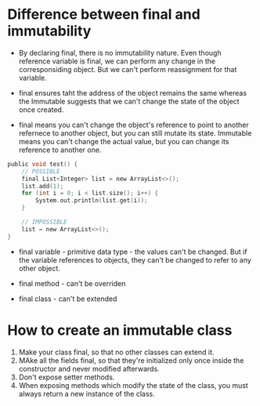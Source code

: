 # Difference between final and immutability
* By declaring final, there is no immutability nature. Even though reference variable is final, we can perform any change in the corresponsiding object. But we can't perform reassignment for that variable. 

* final ensures taht the address of the object remains the same whereas the Immutable suggests that we can't change the state of the object once created. 

* final means you can't change the object's reference to point to another refernece to another object, but you can still mutate its state. Immutable means you can't change the actual value, but you can change its reference to another one. 

```c
public void test() {
    // POSSIBLE
    final List<Integer> list = new ArrayList<>();
    list.add(1);
    for (int i = 0; i < list.size(); i++) {
        System.out.println(list.get(i));
    }

    // IMPOSSIBLE
    list = new ArrayList<>();
}
```
* final variable - primitive data type - the values can't be changed. But if the variable references to objects, they can't be changed to refer to any other object. 

* final method - can't be overriden
* final class - can't be extended
# How to create an immutable class
1. Make your class final, so that no other classes can extend it. 
2. MAke all the fields final, so that they're initialized only once inside the constructor and never modified afterwards. 
3. Don't expose setter methods. 
4. When exposing methods which modify the state of the class, you must always return a new instance of the class. 


